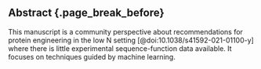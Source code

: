 ## Abstract {.page_break_before}

This manuscript is a community perspective about recommendations for protein engineering in the low N setting [@doi:10.1038/s41592-021-01100-y] where there is little experimental sequence-function data available.
It focuses on techniques guided by machine learning.
